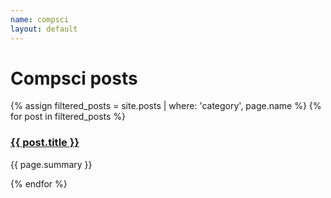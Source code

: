 ```yaml
---
name: compsci
layout: default
---
```

# Compsci posts

{% assign filtered_posts = site.posts | where: 'category', page.name %}
{% for post in filtered_posts %}
  <h3><a href="{{ post.url }}">{{ post.title }}</a></h3>
  <p>{{ page.summary }}</p>
{% endfor %}
